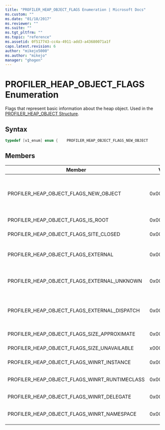 ```yaml
---
title: "PROFILER_HEAP_OBJECT_FLAGS Enumeration | Microsoft Docs"
ms.custom: ""
ms.date: "01/18/2017"
ms.reviewer: ""
ms.suite: ""
ms.tgt_pltfrm: ""
ms.topic: "reference"
ms.assetid: 0f517743-cc4a-4911-add3-a43680071a1f
caps.latest.revision: 6
author: "mikejo5000"
ms.author: "mikejo"
manager: "ghogen"
---
```

# PROFILER_HEAP_OBJECT_FLAGS Enumeration
Flags that represent basic information about the heap object. Used in the [PROFILER_HEAP_OBJECT Structure](../../winscript/reference/profiler-heap-object-structure.md).  
  
## Syntax  
  
```cpp
typedef [v1_enum] enum {    PROFILER_HEAP_OBJECT_FLAGS_NEW_OBJECT            = 0x00000001,    PROFILER_HEAP_OBJECT_FLAGS_IS_ROOT               = 0x00000002,    PROFILER_HEAP_OBJECT_FLAGS_SITE_CLOSED           = 0x00000004,    PROFILER_HEAP_OBJECT_FLAGS_EXTERNAL              = 0x00000008,    PROFILER_HEAP_OBJECT_FLAGS_EXTERNAL_UNKNOWN      = 0x00000010,    PROFILER_HEAP_OBJECT_FLAGS_EXTERNAL_DISPATCH     = 0x00000020,    PROFILER_HEAP_OBJECT_FLAGS_SIZE_APPROXIMATE      = 0x00000040,    PROFILER_HEAP_OBJECT_FLAGS_SIZE_UNAVAILABLE      = 0x00000080,    PROFILER_HEAP_OBJECT_FLAGS_NEW_STATE_UNAVAILABLE = 0x00000100,    PROFILER_HEAP_OBJECT_FLAGS_WINRT_INSTANCE        = 0x00000200,    PROFILER_HEAP_OBJECT_FLAGS_WINRT_RUNTIMECLASS    = 0x00000400,    PROFILER_HEAP_OBJECT_FLAGS_WINRT_DELEGATE        = 0x00000800,    PROFILER_HEAP_OBJECT_FLAGS_WINRT_NAMESPACE       = 0x00001000,} PROFILER_HEAP_OBJECT_FLAGS;  
```  
  
## Members  
  
|Member|Value|Description|  
|------------|-----------|-----------------|  
|PROFILER_HEAP_OBJECT_FLAGS_NEW_OBJECT|0x00000001|This heap object was allocated after the previous heap enumeration request. [PROFILER_HEAP_OBJECT_ID Type](../../winscript/reference/profiler-heap-object-id-type.md) values can be reused if the object is collected.|  
|PROFILER_HEAP_OBJECT_FLAGS_IS_ROOT|0x00000002|This heap object is a root object of the object graph.|  
|PROFILER_HEAP_OBJECT_FLAGS_SITE_CLOSED|0x00000004|This heap object is from a script site that was closed.|  
|PROFILER_HEAP_OBJECT_FLAGS_EXTERNAL|0x00000008|This heap object was allocated outside the JavaScript garbage collection heap.|  
|PROFILER_HEAP_OBJECT_FLAGS_EXTERNAL_UNKNOWN|0x00000010|This heap object was allocated outside the garbage collection heap and implements IUnknown.|  
|PROFILER_HEAP_OBJECT_FLAGS_EXTERNAL_DISPATCH|0x00000020|This heap object was allocated outside the garbage collection heap and implements the IDISPATCH interface.|  
|PROFILER_HEAP_OBJECT_FLAGS_SIZE_APPROXIMATE|0x00000040|The size of this heap object is approximate.|  
|PROFILER_HEAP_OBJECT_FLAGS_SIZE_UNAVAILABLE|x00000080|The size of this heap object is unavailable.|  
|PROFILER_HEAP_OBJECT_FLAGS_WINRT_INSTANCE|0x00000200|The heap object is a Windows Runtime instance.|  
|PROFILER_HEAP_OBJECT_FLAGS_WINRT_RUNTIMECLASS|0x00000400|The heap object is a Windows Runtime runtime class.|  
|PROFILER_HEAP_OBJECT_FLAGS_WINRT_DELEGATE|0x00000800|The heap object is a Windows Runtime delegate.|  
|PROFILER_HEAP_OBJECT_FLAGS_WINRT_NAMESPACE|0x00001000|The heap object is in the Windows Runtime namespace.|